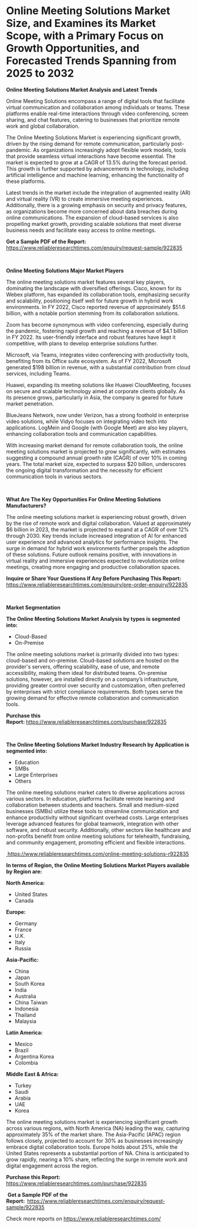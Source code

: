 <p><h1>Online Meeting Solutions Market Size, and Examines its Market Scope, with a Primary Focus on Growth Opportunities, and Forecasted Trends Spanning from 2025 to 2032</h1></p><p><strong>Online Meeting Solutions Market Analysis and Latest Trends</strong></p>
<p><p>Online Meeting Solutions encompass a range of digital tools that facilitate virtual communication and collaboration among individuals or teams. These platforms enable real-time interactions through video conferencing, screen sharing, and chat features, catering to businesses that prioritize remote work and global collaboration.</p><p>The Online Meeting Solutions Market is experiencing significant growth, driven by the rising demand for remote communication, particularly post-pandemic. As organizations increasingly adopt flexible work models, tools that provide seamless virtual interactions have become essential. The market is expected to grow at a CAGR of 13.5% during the forecast period. This growth is further supported by advancements in technology, including artificial intelligence and machine learning, enhancing the functionality of these platforms.</p><p>Latest trends in the market include the integration of augmented reality (AR) and virtual reality (VR) to create immersive meeting experiences. Additionally, there is a growing emphasis on security and privacy features, as organizations become more concerned about data breaches during online communications. The expansion of cloud-based services is also propelling market growth, providing scalable solutions that meet diverse business needs and facilitate easy access to online meetings.</p></p>
<p><strong>Get a Sample PDF of the Report:&nbsp;</strong> <a href="https://www.reliableresearchtimes.com/enquiry/request-sample/922835?utm_campaign=2719&utm_medium=2&utm_source=Github&utm_content=ia&utm_term=07032025&utm_id=online-meeting-solutions">https://www.reliableresearchtimes.com/enquiry/request-sample/922835</a></p>
<p>&nbsp;</p>
<p><strong>Online Meeting Solutions Major Market Players</strong></p>
<p><p>The online meeting solutions market features several key players, dominating the landscape with diversified offerings. Cisco, known for its Webex platform, has expanded its collaboration tools, emphasizing security and scalability, positioning itself well for future growth in hybrid work environments. In FY 2022, Cisco reported revenue of approximately $51.6 billion, with a notable portion stemming from its collaboration solutions.</p><p>Zoom has become synonymous with video conferencing, especially during the pandemic, fostering rapid growth and reaching a revenue of $4.1 billion in FY 2022. Its user-friendly interface and robust features have kept it competitive, with plans to develop enterprise solutions further.</p><p>Microsoft, via Teams, integrates video conferencing with productivity tools, benefiting from its Office suite ecosystem. As of FY 2022, Microsoft generated $198 billion in revenue, with a substantial contribution from cloud services, including Teams.</p><p>Huawei, expanding its meeting solutions like Huawei CloudMeeting, focuses on secure and scalable technology aimed at corporate clients globally. As its presence grows, particularly in Asia, the company is geared for future market penetration.</p><p>BlueJeans Network, now under Verizon, has a strong foothold in enterprise video solutions, while Vidyo focuses on integrating video tech into applications. LogMein and Google (with Google Meet) are also key players, enhancing collaboration tools and communication capabilities.</p><p>With increasing market demand for remote collaboration tools, the online meeting solutions market is projected to grow significantly, with estimates suggesting a compound annual growth rate (CAGR) of over 10% in coming years. The total market size, expected to surpass $20 billion, underscores the ongoing digital transformation and the necessity for efficient communication tools in various sectors.</p></p>
<p>&nbsp;</p>
<p><strong>What Are The Key Opportunities For Online Meeting Solutions Manufacturers?</strong></p>
<p><p>The online meeting solutions market is experiencing robust growth, driven by the rise of remote work and digital collaboration. Valued at approximately $6 billion in 2023, the market is projected to expand at a CAGR of over 12% through 2030. Key trends include increased integration of AI for enhanced user experience and advanced analytics for performance insights. The surge in demand for hybrid work environments further propels the adoption of these solutions. Future outlook remains positive, with innovations in virtual reality and immersive experiences expected to revolutionize online meetings, creating more engaging and productive collaboration spaces.</p></p>
<p><strong>Inquire or Share Your Questions If Any Before Purchasing This Report:</strong> <a href="https://www.reliableresearchtimes.com/enquiry/pre-order-enquiry/922835?utm_campaign=2719&utm_medium=2&utm_source=Github&utm_content=ia&utm_term=07032025&utm_id=online-meeting-solutions">https://www.reliableresearchtimes.com/enquiry/pre-order-enquiry/922835</a></p>
<p>&nbsp;</p>
<p><strong>Market Segmentation</strong></p>
<p><strong>The Online Meeting Solutions Market Analysis by types is segmented into:</strong></p>
<p><ul><li>Cloud-Based</li><li>On-Premise</li></ul></p>
<p><p>The online meeting solutions market is primarily divided into two types: cloud-based and on-premise. Cloud-based solutions are hosted on the provider's servers, offering scalability, ease of use, and remote accessibility, making them ideal for distributed teams. On-premise solutions, however, are installed directly on a company’s infrastructure, providing greater control over security and customization, often preferred by enterprises with strict compliance requirements. Both types serve the growing demand for effective remote collaboration and communication tools.</p></p>
<p><strong>Purchase this Report:&nbsp;</strong><a href="https://www.reliableresearchtimes.com/purchase/922835?utm_campaign=2719&utm_medium=2&utm_source=Github&utm_content=ia&utm_term=07032025&utm_id=online-meeting-solutions">https://www.reliableresearchtimes.com/purchase/922835</a></p>
<p>&nbsp;</p>
<p><strong>The Online Meeting Solutions Market Industry Research by Application is segmented into:</strong></p>
<p><ul><li>Education</li><li>SMBs</li><li>Large Enterprises</li><li>Others</li></ul></p>
<p><p>The online meeting solutions market caters to diverse applications across various sectors. In education, platforms facilitate remote learning and collaboration between students and teachers. Small and medium-sized businesses (SMBs) utilize these tools to streamline communication and enhance productivity without significant overhead costs. Large enterprises leverage advanced features for global teamwork, integration with other software, and robust security. Additionally, other sectors like healthcare and non-profits benefit from online meeting solutions for telehealth, fundraising, and community engagement, promoting efficient and flexible interactions.</p></p>
<p><a href="https://www.reliableresearchtimes.com/online-meeting-solutions-r922835?utm_campaign=2719&utm_medium=2&utm_source=Github&utm_content=ia&utm_term=07032025&utm_id=online-meeting-solutions">&nbsp;https://www.reliableresearchtimes.com/online-meeting-solutions-r922835</a></p>
<p><strong>In terms of Region, the Online Meeting Solutions Market Players available by Region are:</strong></p>
<p>
    <p> <strong> North America: </strong>
        <ul>
            <li>United States</li>
            <li>Canada</li>
        </ul>
        </p> 
    <p> <strong> Europe: </strong>
        <ul>
            <li>Germany</li>
            <li>France</li>
            <li>U.K.</li>
            <li>Italy</li>
            <li>Russia</li>
        </ul>
        </p> 
    <p> <strong> Asia-Pacific: </strong>
        <ul>
            <li>China</li>
            <li>Japan</li>
            <li>South Korea</li>
            <li>India</li>
            <li>Australia</li>
            <li>China Taiwan</li>
            <li>Indonesia</li>
            <li>Thailand</li>
            <li>Malaysia</li>
        </ul>
        </p> 
    <p> <strong> Latin America: </strong>
        <ul>
            <li>Mexico</li>
            <li>Brazil</li>
            <li>Argentina Korea</li>
            <li>Colombia</li>
        </ul>
        </p> 
    <p> <strong> Middle East & Africa: </strong>
        <ul>
            <li>Turkey</li>
            <li>Saudi</li>
            <li>Arabia</li>
            <li>UAE</li>
            <li>Korea</li>
        </ul>
    </p>
    </p>
<p><p>The online meeting solutions market is experiencing significant growth across various regions, with North America (NA) leading the way, capturing approximately 35% of the market share. The Asia-Pacific (APAC) region follows closely, projected to account for 30% as businesses increasingly embrace digital collaboration tools. Europe holds about 25%, while the United States represents a substantial portion of NA. China is anticipated to grow rapidly, nearing a 10% share, reflecting the surge in remote work and digital engagement across the region.</p></p>
<p><strong>Purchase this Report: </strong><a href="https://www.reliableresearchtimes.com/purchase/922835?utm_campaign=2719&utm_medium=2&utm_source=Github&utm_content=ia&utm_term=07032025&utm_id=online-meeting-solutions">https://www.reliableresearchtimes.com/purchase/922835</a></p>
<p>&nbsp;<strong>Get a Sample PDF of the Report:&nbsp;&nbsp;</strong><a href="https://www.reliableresearchtimes.com/enquiry/request-sample/922835?utm_campaign=2719&utm_medium=2&utm_source=Github&utm_content=ia&utm_term=07032025&utm_id=online-meeting-solutions">https://www.reliableresearchtimes.com/enquiry/request-sample/922835</a></p>
<p><strong></strong></p>
<p>Check more reports on <a href="https://www.reliableresearchtimes.com/?utm_campaign=2719&utm_medium=2&utm_source=Github&utm_content=ia&utm_term=07032025&utm_id=online-meeting-solutions">https://www.reliableresearchtimes.com/</a></p>